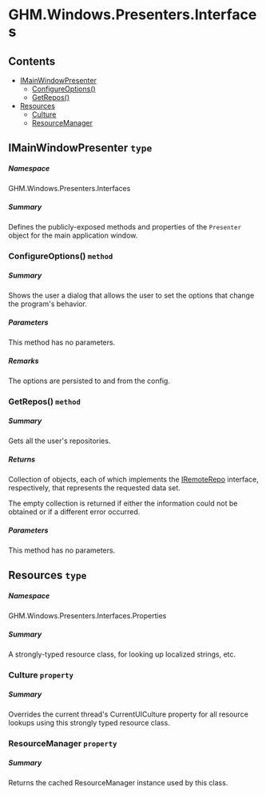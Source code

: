 <a name='assembly'></a>
# GHM.Windows.Presenters.Interfaces

## Contents

- [IMainWindowPresenter](#T-GHM-Windows-Presenters-Interfaces-IMainWindowPresenter 'GHM.Windows.Presenters.Interfaces.IMainWindowPresenter')
  - [ConfigureOptions()](#M-GHM-Windows-Presenters-Interfaces-IMainWindowPresenter-ConfigureOptions 'GHM.Windows.Presenters.Interfaces.IMainWindowPresenter.ConfigureOptions')
  - [GetRepos()](#M-GHM-Windows-Presenters-Interfaces-IMainWindowPresenter-GetRepos 'GHM.Windows.Presenters.Interfaces.IMainWindowPresenter.GetRepos')
- [Resources](#T-GHM-Windows-Presenters-Interfaces-Properties-Resources 'GHM.Windows.Presenters.Interfaces.Properties.Resources')
  - [Culture](#P-GHM-Windows-Presenters-Interfaces-Properties-Resources-Culture 'GHM.Windows.Presenters.Interfaces.Properties.Resources.Culture')
  - [ResourceManager](#P-GHM-Windows-Presenters-Interfaces-Properties-Resources-ResourceManager 'GHM.Windows.Presenters.Interfaces.Properties.Resources.ResourceManager')

<a name='T-GHM-Windows-Presenters-Interfaces-IMainWindowPresenter'></a>
## IMainWindowPresenter `type`

##### Namespace

GHM.Windows.Presenters.Interfaces

##### Summary

Defines the publicly-exposed methods and properties of the
`Presenter` object for the main application window.

<a name='M-GHM-Windows-Presenters-Interfaces-IMainWindowPresenter-ConfigureOptions'></a>
### ConfigureOptions() `method`

##### Summary

Shows the user a dialog that allows the user to set the options that
change the program's behavior.

##### Parameters

This method has no parameters.

##### Remarks

The options are persisted to and from the config.

<a name='M-GHM-Windows-Presenters-Interfaces-IMainWindowPresenter-GetRepos'></a>
### GetRepos() `method`

##### Summary

Gets all the user's repositories.

##### Returns

Collection of objects, each of which implements the
[IRemoteRepo](#T-xyLOGIX-OAuth-GitHub-Models-Interfaces-IRemoteRepo 'xyLOGIX.OAuth.GitHub.Models.Interfaces.IRemoteRepo') interface,
respectively, that represents the requested data set.



The empty collection is returned if either the information could not be
obtained or if a different error occurred.

##### Parameters

This method has no parameters.

<a name='T-GHM-Windows-Presenters-Interfaces-Properties-Resources'></a>
## Resources `type`

##### Namespace

GHM.Windows.Presenters.Interfaces.Properties

##### Summary

A strongly-typed resource class, for looking up localized strings, etc.

<a name='P-GHM-Windows-Presenters-Interfaces-Properties-Resources-Culture'></a>
### Culture `property`

##### Summary

Overrides the current thread's CurrentUICulture property for all
  resource lookups using this strongly typed resource class.

<a name='P-GHM-Windows-Presenters-Interfaces-Properties-Resources-ResourceManager'></a>
### ResourceManager `property`

##### Summary

Returns the cached ResourceManager instance used by this class.

